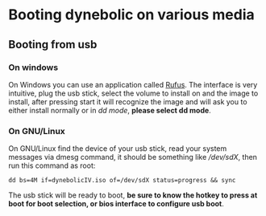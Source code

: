 # Booting dynebolic on various media

## Booting from usb

### On windows

On Windows you can use an application called [Rufus](https://rufus.ie/).
The interface is very intuitive, plug the usb stick, select the volume to install on and the image to install, after pressing start it will recognize the image and will ask you to either install normally or in *dd mode*, **please select dd mode**.

### On GNU/Linux

On GNU/Linux find the device of your usb stick, read your system messages via dmesg command, it should be something like */dev/sdX*, then run this command as root:

`dd bs=4M if=dynebolicIV.iso of=/dev/sdX status=progress && sync`

The usb stick will be ready to boot, **be sure to know the hotkey to press at boot for boot selection, or bios interface to configure usb boot**.


